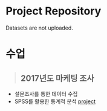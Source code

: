 # Project Repository
Datasets are not uploaded.


# 수업
> ## 2017년도 마케팅 조사
 - 설문조사를 통한 데이터 수집
 - SPSS를 활용한 통계적 분석
[project](https://github.com/KKang-minji/Project/tree/main/2017%EB%85%84%20%EB%A7%88%EC%BC%80%ED%8C%85%20%EC%A1%B0%EC%82%AC "마케팅조사")
